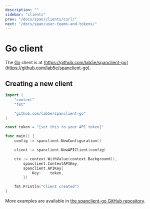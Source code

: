 ```yaml
---
description: ""
sidebar: "clients"
prev: "/docs/span/clients/curl/"
next: "/docs/span/user-teams-and-tokens/"
---
```


# Go client

The [Go](https://golang.org/) client is at [https://github.com/lab5e/spanclient-go](https://github.com/lab5e/spanclient-go).

## Creating a new client

```go
import (
    "context"
    "fmt"

    "github.com/lab5e/spanclient-go"
)

const token = "[set this to your API token]"

func main() {
    config := spanclient.NewConfiguration()

    client := spanclient.NewAPIClient(config)

    ctx := context.WithValue(context.Background(),
        spanclient.ContextAPIKey,
        spanclient.APIKey{
            Key:    token,
        })

    fmt.Println("Client created")
}
```

More examples are available in [the spanclient-go GitHub repository](https://github.com/lab5e/spanclient-go/tree/master/examples).
